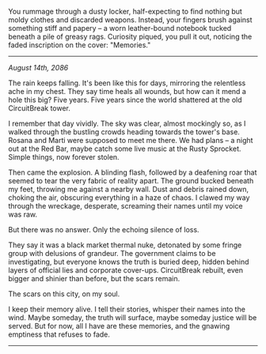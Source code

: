 You rummage through a dusty locker, half-expecting to find nothing but moldy clothes and discarded weapons. Instead, your fingers brush against something stiff and papery – a worn leather-bound notebook tucked beneath a pile of greasy rags. Curiosity piqued, you pull it out, noticing the faded inscription on the cover: "Memories."

---

*August 14th, 2086*

The rain keeps falling. It's been like this for days, mirroring the relentless ache in my chest. They say time heals all wounds, but how can it mend a hole this big? Five years. Five years since the world shattered at the old CircuitBreak tower.

I remember that day vividly. The sky was clear, almost mockingly so, as I walked through the bustling crowds heading towards the tower's base. Rosana and Marti were supposed to meet me there. We had plans – a night out at the Red Bar, maybe catch some live music at the Rusty Sprocket. Simple things, now forever stolen.

Then came the explosion. A blinding flash, followed by a deafening roar that seemed to tear the very fabric of reality apart. The ground bucked beneath my feet, throwing me against a nearby wall. Dust and debris rained down, choking the air, obscuring everything in a haze of chaos. I clawed my way through the wreckage, desperate, screaming their names until my voice was raw.

But there was no answer. Only the echoing silence of loss.

They say it was a black market thermal nuke, detonated by some fringe group with delusions of grandeur. The government claims to be investigating, but everyone knows the truth is buried deep, hidden behind layers of official lies and corporate cover-ups. CircuitBreak rebuilt, even bigger and shinier than before, but the scars remain.

The scars on this city, on my soul. 

I keep their memory alive. I tell their stories, whisper their names into the wind. Maybe someday, the truth will surface, maybe someday justice will be served. But for now, all I have are these memories, and the gnawing emptiness that refuses to fade.



---




